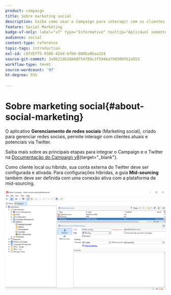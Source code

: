 ```yaml
---
product: campaign
title: Sobre marketing social
description: Saiba como usar o Campaign para interagir com os clientes via Twitter
feature: Social Marketing
badge-v7-only: label="v7" type="Informative" tooltip="Aplicável somente ao Campaign Classic v7"
audience: social
content-type: reference
topic-tags: introduction
exl-id: c8fd5f75-9386-42dd-bfb6-8086a86aa324
source-git-commit: 3a9b21d626b60754789c3f594ba798309f62a553
workflow-type: tm+mt
source-wordcount: '97'
ht-degree: 93%

---
```


# Sobre marketing social{#about-social-marketing}



O aplicativo **Gerenciamento de redes sociais** (Marketing social), criado para gerenciar redes sociais, permite interagir com clientes atuais e potenciais via Twitter.

Saiba mais sobre as principais etapas para integrar o Campaign e o Twitter na [Documentação do Campaign v8](https://experienceleague.adobe.com/docs/campaign/campaign-v8/connect/ac-tw.html?lang=pt-BR){target="_blank"}.

Como cliente local ou híbrido, sua conta externa do Twitter deve ser configurada e ativada. Para configurações híbridas, a guia **Mid-sourcing** também deve ser definida com uma conexão ativa com a plataforma de mid-sourcing.

![](assets/tw-external-account.png)
